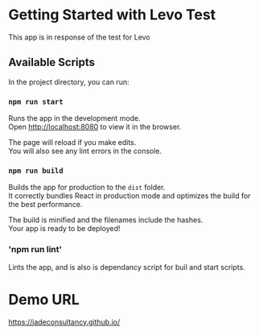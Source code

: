# Getting Started with Levo Test

This app is in response of the test for Levo


## Available Scripts

In the project directory, you can run:

### `npm run start`

Runs the app in the development mode.\
Open [http://localhost:8080](http://localhost:3000) to view it in the browser.

The page will reload if you make edits.\
You will also see any lint errors in the console.

### `npm run build`

Builds the app for production to the `dist` folder.\
It correctly bundles React in production mode and optimizes the build for the best performance.

The build is minified and the filenames include the hashes.\
Your app is ready to be deployed!

### 'npm run lint'

Lints the app, and is also is dependancy script for buil and start scripts.

# Demo URL

https://jadeconsultancy.github.io/

